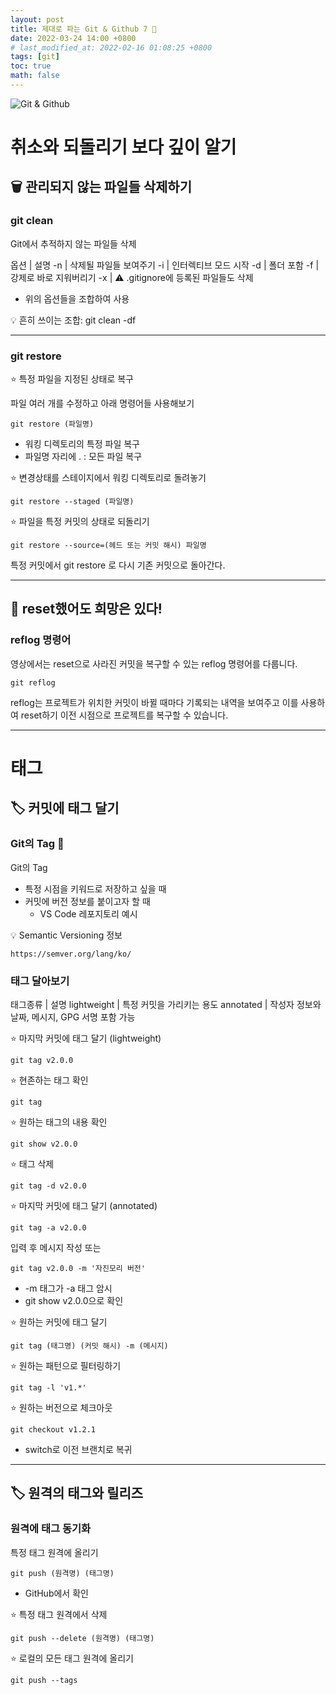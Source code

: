```yaml
---
layout: post
title: 제대로 파는 Git & Github 7 🐙
date: 2022-03-24 14:00 +0800
# last_modified_at: 2022-02-16 01:08:25 +0800
tags: [git]
toc: true
math: false
---
```


![Git & Github](https://blog.kakaocdn.net/dn/obZjH/btqF3b8YFA8/m1c8xWYH0uAz7PVkt3q8M0/img.png)

# 취소와 되돌리기 보다 깊이 알기

## 🗑️ 관리되지 않는 파일들 삭제하기

### git clean

Git에서 추적하지 않는 파일들 삭제

옵션 | 설명
-n | 삭제될 파일들 보여주기
-i | 인터렉티브 모드 시작
-d | 폴더 포함
-f | 강제로 바로 지워버리기
-x | ⚠️ .gitignore에 등록된 파일들도 삭제

- 위의 옵션들을 조합하여 사용

💡 흔히 쓰이는 조합: git clean -df

---

### git restore

⭐ 특정 파일을 지정된 상태로 복구

파일 여러 개를 수정하고 아래 명령어들 사용해보기

```
git restore (파일명)
```

- 워킹 디렉토리의 특정 파일 복구
- 파일명 자리에 . : 모든 파일 복구

⭐ 변경상태를 스테이지에서 워킹 디렉토리로 돌려놓기

```
git restore --staged (파일명)
```

⭐ 파일을 특정 커밋의 상태로 되돌리기

```
git restore --source=(헤드 또는 커밋 해시) 파일명
```

특정 커밋에서 git restore 로 다시 기존 커밋으로 돌아간다.

---

## 🐰 reset했어도 희망은 있다!

### reflog 명령어

영상에서는 reset으로 사라진 커밋을 복구할 수 있는
reflog 명령어를 다룹니다.

```
git reflog
```

reflog는 프로젝트가 위치한 커밋이 바뀔 때마다 기록되는 내역을 보여주고
이를 사용하여 reset하기 이전 시점으로 프로젝트를 복구할 수 있습니다.

---

# 태그

## 🏷️ 커밋에 태그 달기

### Git의 Tag 🚩

Git의 Tag

- 특정 시점을 키워드로 저장하고 싶을 때
- 커밋에 버전 정보를 붙이고자 할 때
  - VS Code 레포지토리 예시

💡 Semantic Versioning 정보

```
https://semver.org/lang/ko/
```

### 태그 달아보기

태그종류 | 설명
lightweight | 특정 커밋을 가리키는 용도
annotated | 작성자 정보와 날짜, 메시지, GPG 서명 포함 가능

⭐ 마지막 커밋에 태그 달기 (lightweight)

```
git tag v2.0.0
```

⭐ 현존하는 태그 확인

```
git tag
```

⭐ 원하는 태그의 내용 확인

```
git show v2.0.0
```

⭐ 태그 삭제

```
git tag -d v2.0.0
```

⭐ 마지막 커밋에 태그 달기 (annotated)

```
git tag -a v2.0.0
```

입력 후 메시지 작성 또는

```
git tag v2.0.0 -m '자진모리 버전'
```

- -m 태그가 -a 태그 암시
- git show v2.0.0으로 확인

⭐ 원하는 커밋에 태그 달기

```
git tag (태그명) (커밋 해시) -m (메시지)
```

⭐ 원하는 패턴으로 필터링하기

```
git tag -l 'v1.*'
```

⭐ 원하는 버전으로 체크아웃

```
git checkout v1.2.1
```

- switch로 이전 브랜치로 복귀

---

## 🏷️ 원격의 태그와 릴리즈

### 원격에 태그 동기화

특정 태그 원격에 올리기

```
git push (원격명) (태그명)
```

- GitHub에서 확인

⭐ 특정 태그 원격에서 삭제

```
git push --delete (원격명) (태그명)
```

⭐ 로컬의 모든 태그 원격에 올리기

```
git push --tags
```
